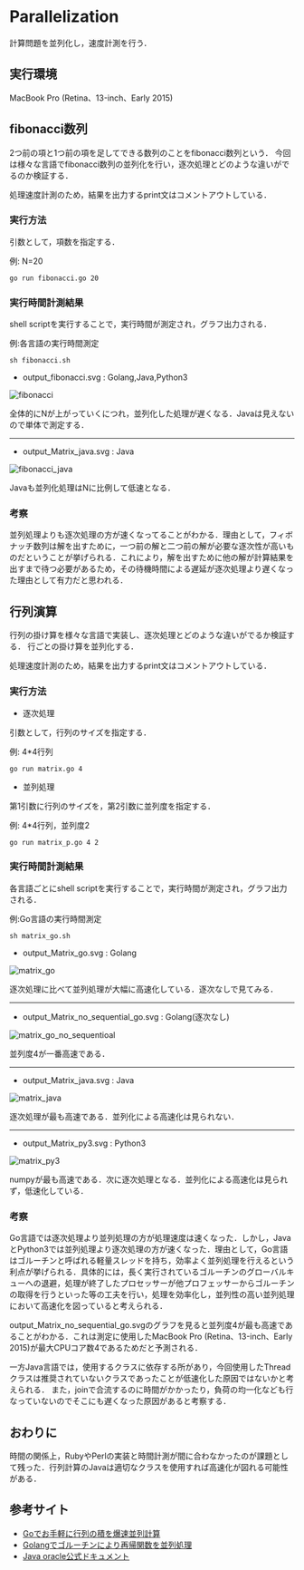 # Parallelization
計算問題を並列化し，速度計測を行う．

## 実行環境
MacBook Pro (Retina、13-inch、Early 2015)

## fibonacci数列
2つ前の項と1つ前の項を足してできる数列のことをfibonacci数列という．
今回は様々な言語でfibonacci数列の並列化を行い，逐次処理とどのような違いがでるのか検証する．

処理速度計測のため，結果を出力するprint文はコメントアウトしている．

### 実行方法 

引数として，項数を指定する．

例: N=20
```
go run fibonacci.go 20
```

### 実行時間計測結果

shell scriptを実行することで，実行時間が測定され，グラフ出力される．

例:各言語の実行時間測定
```
sh fibonacci.sh
```

- output_fibonacci.svg : Golang,Java,Python3

![fibonacci](https://github.com/e165726/Parallelization/blob/master/Fibonacci/output_fibonacci.svg)

全体的にNが上がっていくにつれ，並列化した処理が遅くなる．Javaは見えないので単体で測定する．
___

- output_Matrix_java.svg : Java

![fibonacci_java](https://github.com/e165726/Parallelization/blob/master/Fibonacci/output_fibonacci_java.svg)

Javaも並列化処理はNに比例して低速となる．

### 考察
並列処理よりも逐次処理の方が速くなってることがわかる．理由として，フィボナッチ数列は解を出すために，一つ前の解と二つ前の解が必要な逐次性が高いものだということが挙げられる．これにより，解を出すために他の解が計算結果を出すまで待つ必要があるため，その待機時間による遅延が逐次処理より遅くなった理由として有力だと思われる．

## 行列演算
行列の掛け算を様々な言語で実装し、逐次処理とどのような違いがでるか検証する．
行ごとの掛け算を並列化する．

処理速度計測のため，結果を出力するprint文はコメントアウトしている．

### 実行方法

- 逐次処理

引数として，行列のサイズを指定する．

例: 4*4行列
```
go run matrix.go 4
```

- 並列処理

 第1引数に行列のサイズを，第2引数に並列度を指定する．

 例: 4*4行列，並列度2
```
go run matrix_p.go 4 2 
```

### 実行時間計測結果

各言語ごとにshell scriptを実行することで，実行時間が測定され，グラフ出力される．

例:Go言語の実行時間測定
```
sh matrix_go.sh 
```

- output_Matrix_go.svg : Golang

![matrix_go](https://github.com/e165726/Parallelization/blob/master/Matrix/output_Matrix_go.svg)

逐次処理に比べて並列処理が大幅に高速化している．逐次なしで見てみる．
___
- output_Matrix_no_sequential_go.svg : Golang(逐次なし)

![matrix_go_no_sequentioal](https://github.com/e165726/Parallelization/blob/master/Matrix/output_Matrix_no_sequential_go.svg)

並列度4が一番高速である．
___

- output_Matrix_java.svg : Java

![matrix_java](https://github.com/e165726/Parallelization/blob/master/Matrix/output_Matrix_java.svg)

逐次処理が最も高速である．並列化による高速化は見られない．
___

- output_Matrix_py3.svg : Python3

![matrix_py3](https://github.com/e165726/Parallelization/blob/master/Matrix/output_Matrix_py3.svg)

numpyが最も高速である．次に逐次処理となる．並列化による高速化は見られず，低速化している．

### 考察
Go言語では逐次処理より並列処理の方が処理速度は速くなった．しかし，JavaとPython3では並列処理より逐次処理の方が速くなった．理由として，Go言語はゴルーチンと呼ばれる軽量スレッドを持ち，効率よく並列処理を行えるという利点が挙げられる．具体的には，長く実行されているゴルーチンのグローバルキューへの退避，処理が終了したプロセッサーが他プロフェッサーからゴルーチンの取得を行うといった等の工夫を行い，処理を効率化し，並列性の高い並列処理において高速化を図っていると考えられる．

output_Matrix_no_sequential_go.svgのグラフを見ると並列度4が最も高速であることがわかる．これは測定に使用したMacBook Pro (Retina、13-inch、Early 2015)が最大CPUコア数4であるためだと予測される．

一方Java言語では，使用するクラスに依存する所があり，今回使用したThreadクラスは推奨されていないクラスであったことが低速化した原因ではないかと考えられる．
また，joinで合流するのに時間がかかったり，負荷の均一化なども行なっていないのでそこにも遅くなった原因があると考察する．

## おわりに
時間の関係上，RubyやPerlの実装と時間計測が間に合わなかったのが課題として残った．行列計算のJavaは適切なクラスを使用すれば高速化が図れる可能性がある．

 ## 参考サイト
 - [Goでお手軽に行列の積を爆速並列計算](https://qiita.com/hamadu/items/fce4ee1e4b5c2c2d24df)
 - [Golangでゴルーチンにより再帰関数を並列処理](https://qiita.com/hiroykam/items/fdbb68ea21e5c67b8225)
 - [Java oracle公式ドキュメント](https://docs.oracle.com/javase/jp/8/docs/api/java/util/concurrent/RecursiveTask.html)
 
